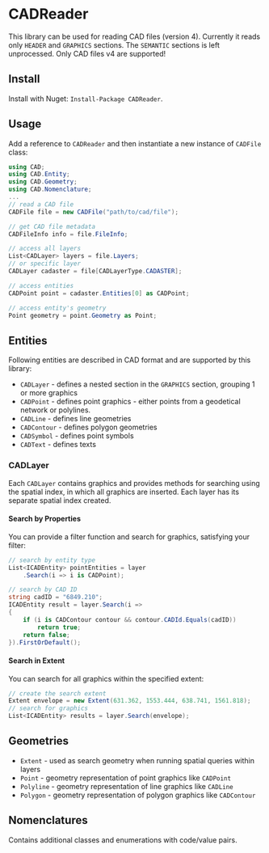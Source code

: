 # CADReader

This library can be used for reading CAD files (version 4). Currently it reads only `HEADER` and `GRAPHICS` sections. The `SEMANTIC` sections is left unprocessed. Only CAD files v4 are supported!

## Install

Install with Nuget: `Install-Package CADReader`.

## Usage

Аdd a reference to `CADReader` and then instantiate a new instance of `CADFile` class:

```csharp
using CAD;
using CAD.Entity;
using CAD.Geometry;
using CAD.Nomenclature;
...
// read a CAD file
CADFile file = new CADFile("path/to/cad/file");

// get CAD file metadata
CADFileInfo info = file.FileInfo;

// access all layers
List<CADLayer> layers = file.Layers;
// or specific layer
CADLayer cadaster = file[CADLayerType.CADASTER];

// access entities
CADPoint point = cadaster.Entities[0] as CADPoint;

// access entity's geometry
Point geometry = point.Geometry as Point;
```

## Entities

Following entities are described in CAD format and are supported by this library:

- `CADLayer` - defines a nested section in the `GRAPHICS` section, grouping 1 or more graphics
- `CADPoint` - defines point graphics - either points from a geodetical network or polylines.
- `CADLine` - defines line geometries
- `CADContour` - defines polygon geometries
- `CADSymbol` - defines point symbols
- `CADText` - defines texts

### CADLayer

Each `CADLayer` contains graphics and provides methods for searching using the spatial index, in which all graphics are inserted. Each layer has its separate spatial index created.

#### **Search by Properties**

You can provide a filter function and search for graphics, satisfying your filter:

```csharp
// search by entity type
List<ICADEntity> pointEntities = layer
    .Search(i => i is CADPoint);

// search by CAD ID
string cadID = "6849.210";
ICADEntity result = layer.Search(i =>
{
    if (i is CADContour contour && contour.CADId.Equals(cadID))
        return true;
    return false;
}).FirstOrDefault();
```

#### **Search in Extent**

You can search for all graphics within the specified extent:

```csharp
// create the search extent
Extent envelope = new Extent(631.362, 1553.444, 638.741, 1561.818);
// search for graphics
List<ICADEntity> results = layer.Search(envelope);
```

## Geometries

- `Extent` - used as search geometry when running spatial queries within layers
- `Point` - geometry representation of point graphics like `CADPoint`
- `Polyline` - geometry representation of line graphics like `CADLine`
- `Polygon` - geometry representation of polygon graphics like `CADContour`

## Nomenclatures

Contains additional classes and enumerations with code/value pairs.
